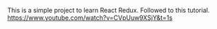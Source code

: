 This is a simple project to learn React Redux.
Followed to this tutorial. https://www.youtube.com/watch?v=CVpUuw9XSjY&t=1s